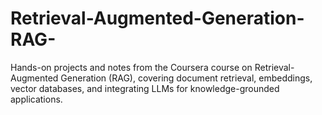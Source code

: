 # Retrieval-Augmented-Generation-RAG-
Hands-on projects and notes from the Coursera course on Retrieval-Augmented Generation (RAG), covering document retrieval, embeddings, vector databases, and integrating LLMs for knowledge-grounded applications.
